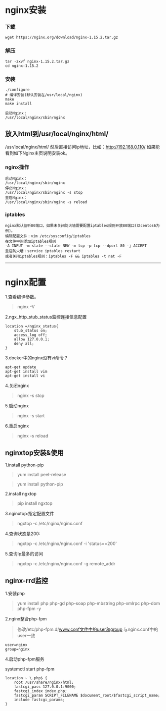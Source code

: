 #  nginx安装
### 下载
~~~
wget https://nginx.org/download/nginx-1.15.2.tar.gz
~~~
### 解压
~~~
tar -zxvf nginx-1.15.2.tar.gz 
cd nginx-1.15.2
~~~
### 安装
~~~
./configure 
# 编译安装(默认安装在/usr/local/nginx)
make
make install

启动Nginx：
/usr/local/nginx/sbin/nginx
~~~

## 放入html到/usr/local/nginx/html/
/usr/local/nginx/html/
然后直接访问ip地址，比如：http://192.168.0.110/
如果能看到如下Nginx主页说明安装ok。



### nginx操作
~~~
启动Nginx：
/usr/local/nginx/sbin/nginx
停止Nginx：
/usr/local/nginx/sbin/nginx -s stop
重启Nginx：
/usr/local/nginx/sbin/nginx -s reload
~~~


### iptables
~~~
nginx默认监听80端口，如果未关闭防火墙需要配置iptables规则开放80端口(以centos6为例)。
编辑配置文件：vim /etc/sysconfig/iptables
在文件中间添加iptables规则
-A INPUT -m state --state NEW -m tcp -p tcp --dport 80 -j ACCEPT
重启防火墙：service iptables restart
或者关闭iptables规则：iptables -F && iptables -t nat -F
~~~


  

------------------------------

# nginx配置

1.查看编译参数。 

>  nginx -V

2.ngx_http_stub_status监控连接信息配置

~~~
location =/nginx_status{
    stub_status on;
    access_log off;
    allow 127.0.0.1;
    deny all;
}
~~~

3.docker中的nginx没有vi命令？

~~~
apt-get update
apt-get install vim
apt-get install vi
~~~

4.关闭nginx

> nginx -s stop

5.启动nginx

> nginx -s start

6.重启nginx

> nginx -s reload

## nginxtop安装&使用

1.install python-pip

> yum install peel-release

> yum install python-pip

2.install ngxtop

> pip install ngxtop

3.nginxtop:指定配置文件

> ngxtop -c /etc/nginx/nginx.conf

4.查询状态是200:

> ngxtop -c /etc/nginx/nginx.conf -i 'status==200'

5.查询Ip最多的访问

> ngxtop -c /etc/nginx/nginx.conf -g remote_addr

## nginx-rrd监控

1.安装php

> yum install php php-gd php-soap php-mbstring php-xmlrpc php-dom php-fpm -y

2.nginx整合php-fpm

> 修改/etc/php-fpm.d/www.conf文件中的user和group 与nginx.conf中的user一致

~~~
user=nginx
group=nginx
~~~

4.启动php-fpm服务

systemctl start php-fpm

~~~
location ~ \.php$ {
	root /usr/share/nginx/html;
	fastcgi_pass 127.0.0.1:9000;
	fastcgi_index index.php;
	fastcgi_param SCRIPT_FILENAME $document_root/$fastcgi_script_name;
	include fastcgi_params;
}
~~~

